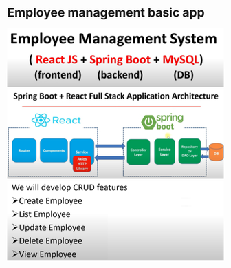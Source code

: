 # Employee management basic app

![Alt text](https://github.com/anu3dev/employee-management-app-basic/blob/main/pic1.png "Employee management basic app")
![Alt text](https://github.com/anu3dev/employee-management-app-basic/blob/main/pic2.png "Employee management basic app")
![Alt text](https://github.com/anu3dev/employee-management-app-basic/blob/main/pic3.png "Employee management basic app")
